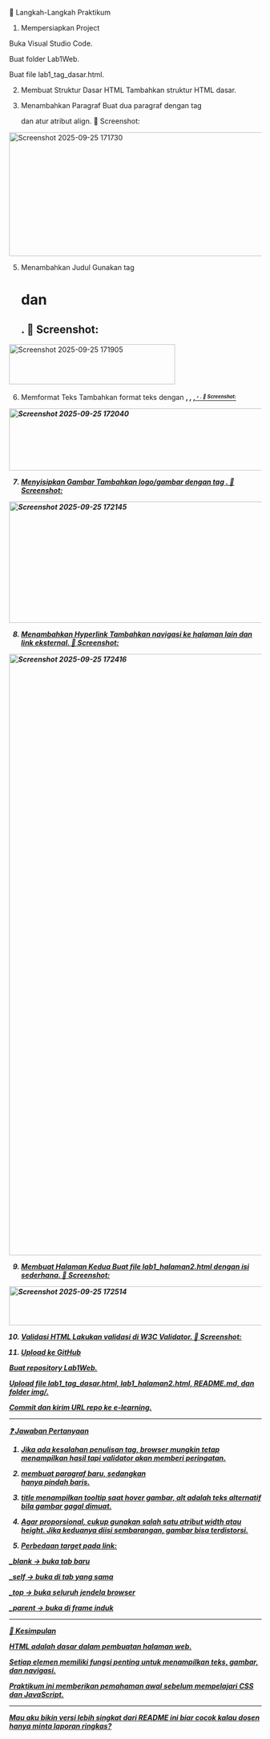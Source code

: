 📝 Langkah-Langkah Praktikum

1. Mempersiapkan Project

Buka Visual Studio Code.

Buat folder Lab1Web.

Buat file lab1_tag_dasar.html.



2. Membuat Struktur Dasar HTML
Tambahkan struktur HTML dasar.


3. Menambahkan Paragraf
Buat dua paragraf dengan tag <p> dan atur atribut align.
📸 Screenshot:
<img width="1145" height="247" alt="Screenshot 2025-09-25 171730" src="https://github.com/user-attachments/assets/d40395d9-3c96-4199-a7fc-75010c7aa7a4" /> 


5. Menambahkan Judul
Gunakan tag <h1> dan <h2>.
📸 Screenshot: 
<img width="331" height="80" alt="Screenshot 2025-09-25 171905" src="https://github.com/user-attachments/assets/62cac63a-a053-48d9-be0d-4baa061df5b7" />


6. Memformat Teks
Tambahkan format teks dengan <b>, <i>, <u>, <sup>, <sub>.
📸 Screenshot: 
<img width="879" height="124" alt="Screenshot 2025-09-25 172040" src="https://github.com/user-attachments/assets/6e740659-e8a9-4c43-9014-76b3622faf1c" />


7. Menyisipkan Gambar
Tambahkan logo/gambar dengan tag <img>.
📸 Screenshot: 
<img width="1184" height="242" alt="Screenshot 2025-09-25 172145" src="https://github.com/user-attachments/assets/8492df40-24b7-4b25-bf1b-f09051d4284b" />


8. Menambahkan Hyperlink
Tambahkan navigasi ke halaman lain dan link eksternal.
📸 Screenshot: 
<img width="1920" height="1200" alt="Screenshot 2025-09-25 172416" src="https://github.com/user-attachments/assets/1bc2bfe5-e016-435a-bbf1-777adb49d73b" />


9. Membuat Halaman Kedua
Buat file lab1_halaman2.html dengan isi sederhana.
📸 Screenshot: 
<img width="832" height="78" alt="Screenshot 2025-09-25 172514" src="https://github.com/user-attachments/assets/4d554da1-4bc8-43fd-b51b-5a915a856dd9" />


10. Validasi HTML
Lakukan validasi di W3C Validator.
📸 Screenshot: 


11. Upload ke GitHub

Buat repository Lab1Web.

Upload file lab1_tag_dasar.html, lab1_halaman2.html, README.md, dan folder img/.

Commit dan kirim URL repo ke e-learning.





---

❓ Jawaban Pertanyaan

1. Jika ada kesalahan penulisan tag, browser mungkin tetap menampilkan hasil tapi validator akan memberi peringatan.


2. <p> membuat paragraf baru, sedangkan <br> hanya pindah baris.


3. title menampilkan tooltip saat hover gambar, alt adalah teks alternatif bila gambar gagal dimuat.


4. Agar proporsional, cukup gunakan salah satu atribut width atau height. Jika keduanya diisi sembarangan, gambar bisa terdistorsi.


5. Perbedaan target pada link:

_blank → buka tab baru

_self → buka di tab yang sama

_top → buka seluruh jendela browser

_parent → buka di frame induk





---

📌 Kesimpulan

HTML adalah dasar dalam pembuatan halaman web.

Setiap elemen memiliki fungsi penting untuk menampilkan teks, gambar, dan navigasi.

Praktikum ini memberikan pemahaman awal sebelum mempelajari CSS dan JavaScript.



---

Mau aku bikin versi lebih singkat dari README ini biar cocok kalau dosen hanya minta laporan ringkas?

